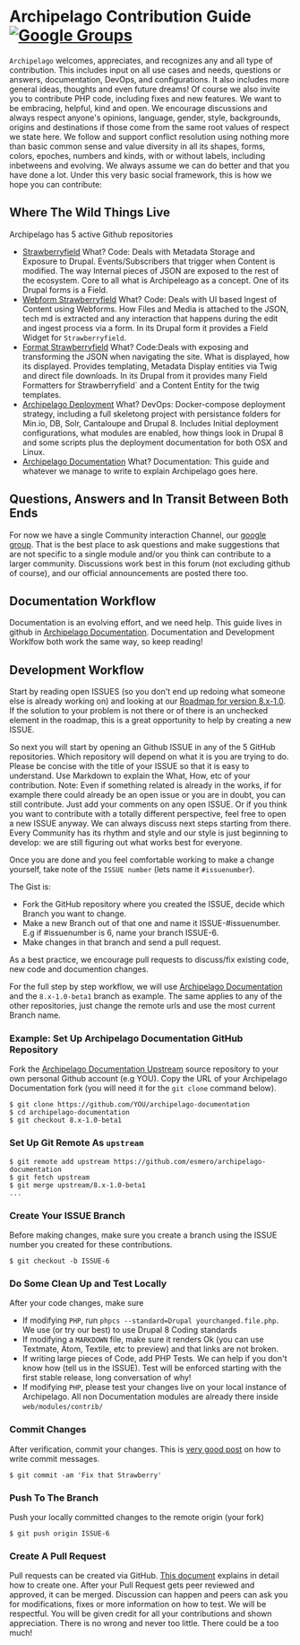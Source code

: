 # Archipelago Contribution Guide [![Google Groups](https://img.icons8.com/wired/32/000000/google-groups.png)](https://groups.google.com/forum/#!forum/archipelago-commons)


``Archipelago`` welcomes, appreciates, and recognizes any and all type of contribution. This includes input on all use cases and needs, questions or answers, documentation, DevOps, and configurations.  It also includes more general ideas, thoughts and even future dreams! Of course we also invite you to contribute PHP code, including fixes and new features. We want to be embracing, helpful, kind and open. We encourage discussions and always respect anyone's opinions, language, gender, style, backgrounds, origins and destinations if those come from the same root values of respect we state here. We follow and support conflict resolution using nothing more than basic common sense and value diversity in all its shapes, forms, colors, epoches, numbers and kinds, with or without labels, including inbetweens and evolving. We always assume we can do better and that you have done a lot. Under this very basic social framework, this is how we hope you can contribute:

## Where The Wild Things Live

Archipelago has 5 active Github repositories

- [Strawberryfield](https://github.com/esmero/strawberryfield/tree/8.x-1.0-beta1)
  What? Code: Deals with Metadata Storage and Exposure to Drupal. Events/Subscribers that trigger when Content is modified. The way Internal pieces of JSON are exposed to the rest of the ecosystem. Core to all what is Archipeleago as a concept. One of its Drupal forms is a Field.
- [Webform Strawberryfield](https://github.com/esmero/webform_strawberryfield/tree/8.x-1.0-beta1)
  What? Code: Deals with UI based Ingest of Content using Webforms. How Files and Media is attached to the JSON, tech md is extracted and any interaction that happens during the edit and ingest process via a form. In its Drupal form it provides a Field Widget for `Strawberryfield`.
- [Format Strawberryfield](https://github.com/esmero/format_strawberryfield/tree/8.x-1.0-beta1)
  What? Code:Deals with exposing and transforming the JSON when navigating the site. What is displayed, how its displayed. Provides templating, Metadata Display entities via Twig and direct file downloads. In its Drupal from it provides many Field Formatters for Strawberryfield` and a Content Entity for the twig templates.
- [Archipelago Deployment](https://github.com/esmero/archipelago-deployment/tree/8.x-1.0-beta1)
  What? DevOps: Docker-compose deployment strategy, including a full skeletong project with persistance folders for Min.io, DB, Solr, Cantaloupe and Drupal 8. Includes Initial deployment configurations, what modules are enabled, how things look in Drupal 8 and some scripts plus the deployment documentation for both OSX and Linux.
- [Archipelago Documentation](https://github.com/esmero/archipelago-documentation/tree/8.x-1.0-beta1)
  What? Documentation: This guide and whatever we manage to write to explain Archipelago goes here.

## Questions, Answers and In Transit Between Both Ends

For now we have a single Community interaction Channel, our [google group](https://groups.google.com/forum/#!forum/archipelago-commons). That is the best place to ask questions and make suggestions that are not specific to a single module and/or you think can contribute to a larger community. Discussions work best in this forum (not excluding github of course), and our official announcements are posted there too.


## Documentation Workflow

Documentation is an evolving effort, and we need help. This guide lives in github in [Archipelago Documentation](https://github.com/esmero/archipelago-documentation/tree/8.x-1.0-beta1). Documentation and Development Worklfow both work the same way, so keep reading!

## Development Workflow

Start by reading open ISSUES (so you don't end up redoing what someone else is already working on) and looking at our [Roadmap for version 8.x-1.0](https://github.com/esmero/archipelago-deployment/issues/5). If the solution to your problem is not there or of there is an unchecked element in the roadmap, this is a great opportunity to help by creating a new ISSUE.

So next you will start by opening an Github ISSUE in any of the 5 GitHub repositories. Which repository will depend on what it is you are trying to do.
Please be concise with the title of your ISSUE so that it is easy to understand. Use Markdown to explain the What, How, etc of your contribution. Note: Even if something related is already in the works, if for example there could already be an open issue or you are in doubt, you can still contribute. Just add your comments on any open ISSUE. Or if you think you want to contribute with a totally different perspective, feel free to open a new ISSUE anyway. We can always discuss next steps starting from there. Every Community has its rhythm and style and our style is just beginning to develop: we are still figuring out what works best for everyone.

Once you are done and you feel comfortable working to make a change yourself, take note of the `ISSUE number` (lets name it `#issuenumber`).

The Gist is:
- Fork the GitHub repository where you created the ISSUE, decide which Branch you want to change.
- Make a new Branch out of that one and name it ISSUE-#issuenumber. E.g if #issuenumber is 6, name your branch ISSUE-6.
- Make changes in that branch and send a pull request.

As a best practice, we encourage pull requests to discuss/fix existing code, new code and documention changes.

For the full step by step workflow, we will use [Archipelago Documentation](https://github.com/esmero/archipelago-documentation/tree/8.x-1.0-beta1) and the `8.x-1.0-beta1` branch as example. The same applies to any of the other repositories, just change the remote urls and use the most current Branch name.

### Example: Set Up Archipelago Documentation GitHub Repository
Fork the [Archipelago Documentation Upstream](https://github.com/esmero/archipelago-documentation/fork) source repository to your own personal Github account (e.g YOU). Copy the URL of your Archipelago Documentation fork (you will need it for the `git clone` command below).

```Shell
$ git clone https://github.com/YOU/archipelago-documentation
$ cd archipelago-documentation
$ git checkout 8.x-1.0-beta1
```

### Set Up Git Remote As ``upstream``
```Shell
$ git remote add upstream https://github.com/esmero/archipelago-documentation
$ git fetch upstream
$ git merge upstream/8.x-1.0-beta1
...
```

### Create Your ISSUE Branch
Before making changes, make sure you create a branch using the ISSUE number you created for these contributions.

```Shell
$ git checkout -b ISSUE-6
```

### Do Some Clean Up and Test Locally
After your code changes, make sure

- If modifying `PHP`, run `phpcs --standard=Drupal yourchanged.file.php`. We use (or try our best) to use Drupal 8 Coding standards
- If modifying a `MARKDOWN` file, make sure it renders Ok (you can use Textmate, Atom, Textile, etc to preview) and that links are not broken.
- If writing large pieces of Code, add PHP Tests. We can help if you don't know how (tell us in the ISSUE). Test will be enforced starting with the first stable release, long conversation of why!
- If modifying `PHP`, please test your changes live on your local instance of Archipelago. All non Documentation modules are already there inside `web/modules/contrib/`


### Commit Changes
After verification, commit your changes. This is [very good post](https://chris.beams.io/posts/git-commit/) on how to write commit messages.
```Shell
$ git commit -am 'Fix that Strawberry'
```

### Push To The Branch
Push your locally committed changes to the remote origin (your fork)
```Shell
$ git push origin ISSUE-6
```

### Create A Pull Request
Pull requests can be created via GitHub. [This document](https://help.github.com/articles/creating-a-pull-request/) explains in detail how to create one. After your Pull Request gets peer reviewed and approved, it can be merged. Discussion can happen and peers can ask you for modifications, fixes or more information on how to test. We will be respectful. You will be given credit for all your contributions and shown appreciation. There is no wrong and never too little. There could be a too much!
